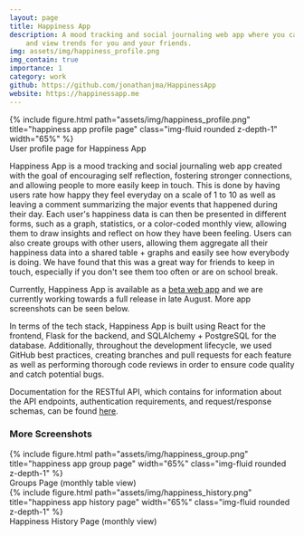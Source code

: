 ```yaml
---
layout: page
title: Happiness App
description: A mood tracking and social journaling web app where you can rate your happiness everyday
    and view trends for you and your friends.
img: assets/img/happiness_profile.png
img_contain: true
importance: 1
category: work
github: https://github.com/jonathanjma/HappinessApp
website: https://happinessapp.me
---
```


<div class="row">
    <div class="col-sm my-3 text-center">
        {% include figure.html path="assets/img/happiness_profile.png" title="happiness app profile page" class="img-fluid rounded z-depth-1" width="65%" %}
    </div>
</div>
<div class="caption mt-0">
    User profile page for Happiness App
</div>

Happiness App is a mood tracking and social journaling web app created with the goal of encouraging self reflection, 
fostering stronger connections, and allowing people to more easily keep in touch. This is done by having users rate how
happy they feel everyday on a scale of 1 to 10 as well as leaving a comment summarizing the major events that happened
during their day. Each user's happiness data is can then be presented in different forms, such as a graph, statistics, 
or a color-coded monthly view, allowing them to draw insights and reflect on how they have been feeling. Users can also 
create groups with other users, allowing them aggregate all their happiness data into a shared table + graphs and easily 
see how everybody is doing. We have found that this was a great way for friends to keep in touch, especially if you don't
see them too often or are on school break.

Currently, Happiness App is available as a [beta web app](https://happinessapp.me) and we are currently working towards a full
release in late August. More app screenshots can be seen below.

In terms of the tech stack, Happiness App is built using React for the frontend, Flask for the backend, and 
SQLAlchemy + PostgreSQL for the database. Additionally, throughout the development lifecycle, we used GitHub best practices,
creating branches and pull requests for each feature as well as performing thorough code reviews in order to ensure code
quality and catch potential bugs. 

Documentation for the RESTful API, which contains for information about the API endpoints, authentication requirements, 
and request/response schemas, can be found [here](https://happiness-app-backend.herokuapp.com/).

### More Screenshots
<div class="row">
    <div class="col-sm my-3 text-center">
        {% include figure.html path="assets/img/happiness_group.png" title="happiness app group page" width="65%" class="img-fluid rounded z-depth-1" %}
    </div>
</div>
<div class="caption">
    Groups Page (monthly table view)
</div>

<div class="row">
    <div class="col-sm my-3 text-center">
        {% include figure.html path="assets/img/happiness_history.png" title="happiness app history page" width="65%" class="img-fluid rounded z-depth-1" %}
    </div>
</div>
<div class="caption">
    Happiness History Page (monthly view)
</div>